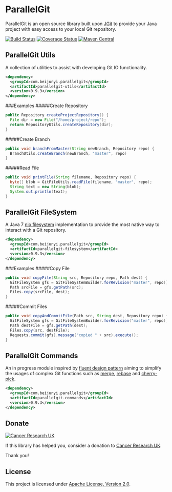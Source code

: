 ParallelGit
===========

ParallelGit is an open source library built upon [JGit](https://eclipse.org/jgit/) to provide your Java project with easy access to your local Git repository.

[![Build Status](https://travis-ci.org/beijunyi/ParallelGit.svg?branch=master)](https://travis-ci.org/beijunyi/ParallelGit)
[![Coverage Status](https://coveralls.io/repos/beijunyi/ParallelGit/badge.svg?branch=master&service=github)](https://coveralls.io/github/beijunyi/ParallelGit?branch=master)
[![Maven Central](https://maven-badges.herokuapp.com/maven-central/com.beijunyi.parallelgit/parallelgit/badge.svg)](https://maven-badges.herokuapp.com/maven-central/com.beijunyi.parallelgit/parallelgit)

ParallelGit Utils
-----------------

A collection of utilities to assist with developing Git IO functionality.

```xml
<dependency>
  <groupId>com.beijunyi.parallelgit</groupId>
  <artifactId>parallelgit-utils</artifactId>
  <version>0.9.3</version>
</dependency>
```

###Examples
#####Create Repository
```java
public Repository createProjectRepository() {
  File dir = new File("/home/project/repo");
  return RepositoryUtils.createRepository(dir);
}
```

#####Create Branch
```java
public void branchFromMaster(String newBranch, Repository repo) {
  BranchUtils.createBranch(newBranch, "master", repo)
}
```

#####Read File
```java
public void printFile(String filename, Repository repo) {
  byte[] blob = GitFileUtils.readFile(filename, "master", repo);
  String text = new String(blob);
  System.out.println(text);
}
```

ParallelGit FileSystem
----------------------

A Java 7 [nio filesystem](http://docs.oracle.com/javase/7/docs/api/java/nio/file/FileSystem.html) implementation to provide the most native way to interact with a Git repository.

```xml
<dependency>
  <groupId>com.beijunyi.parallelgit</groupId>
  <artifactId>parallelgit-filesystem</artifactId>
  <version>0.9.3</version>
</dependency>
```

###Examples
#####Copy File
```java
public void copyFile(String src, Repository repo, Path dest) {
  GitFileSystem gfs = GitFileSystemBuilder.forRevision("master", repo));
  Path srcFile = gfs.getPath(src);
  Files.copy(srcFile, dest);
}
```

#####Commit Files
```java
public void copyAndCommitFile(Path src, String dest, Repository repo) {
  GitFileSystem gfs = GitFileSystemBuilder.forRevision("master", repo));
  Path destFile = gfs.getPath(dest);
  Files.copy(src, destFile);
  Requests.commit(gfs).message("copied " + src).execute();
}
```

ParallelGit Commands
--------------------

An in progress module inspired by [fluent design pattern](https://en.wikipedia.org/wiki/Fluent_interface) aiming to simplify the usages of complex Git functions such as [merge](https://git-scm.com/docs/git-merge), [rebase](https://git-scm.com/docs/git-rebase) and [cherry-pick](https://git-scm.com/docs/git-cherry-pick). 

```xml
<dependency>
  <groupId>com.beijunyi.parallelgit</groupId>
  <artifactId>parallelgit-commands</artifactId>
  <version>0.9.3</version>
</dependency>
```

Donate
------
[![Cancer Research UK](http://www.cancerresearchuk.org/sites/all/themes/custom/cruk/logo.png)](http://www.cancerresearchuk.org/support-us/donate)

If this library has helped you, consider a donation to [Cancer Research UK](http://www.cancerresearchuk.org/support-us/donate).

Thank you!


License
-------
This project is licensed under [Apache License, Version 2.0](http://opensource.org/licenses/apache-2.0).